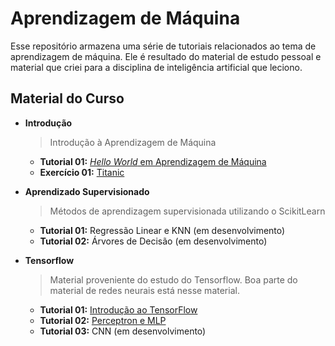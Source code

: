 # Aprendizagem de Máquina

Esse repositório armazena uma série de tutoriais relacionados ao tema de 
aprendizagem de máquina. Ele é resultado do material de estudo pessoal e material
que criei para a disciplina de inteligência artificial que leciono.

## Material do Curso

* **Introdução**
    > Introdução à Aprendizagem de Máquina
    * **Tutorial 01:** [*Hello World* em Aprendizagem de Máquina](Introduction/Tutorial01_HelloWorld.ipynb)
    * **Exercício 01:** [Titanic](Introduction/Exercicio01_Titanic.ipynb)

* **Aprendizado Supervisionado**
    > Métodos de aprendizagem supervisionada utilizando o ScikitLearn
    * **Tutorial 01:** Regressão Linear e KNN (em desenvolvimento)
    * **Tutorial 02:** Árvores de Decisão (em desenvolvimento)

* **Tensorflow**
    > Material proveniente do estudo do Tensorflow. Boa parte do material de redes
    neurais está nesse material.
    * **Tutorial 01:** [Introdução ao TensorFlow](Tensorflow/Tutorial01_IntroducaoTensorflow.ipynb)
    * **Tutorial 02:** [Perceptron e MLP](Tensorflow/Tutorial02_MLP.ipynb)
    * **Tutorial 03:** CNN (em desenvolvimento)
